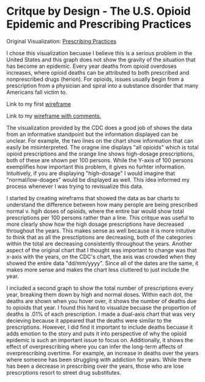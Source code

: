 # Critque by Design - The U.S. Opioid Epidemic and Prescribing Practices
Original Visualization: [Prescribing Practices](https://www.cdc.gov/drugoverdose/data/prescribing/prescribing-practices.html)


I chose this visualization becuase I believe this is a serious problem in the United States and this graph does not show the gravity of the situation that has become an epidemic. Every year deaths from opioid overdoses increases, where opioid deaths can be attributed to both prescribed and nonprescribed drugs (herion). For opioids, issues usually begin from a prescription from a physician and spiral into a substance disorder that many Americans fall victim to. 

Link to my first [wireframe](https://user-images.githubusercontent.com/73350057/99404636-defb3d00-28b9-11eb-973e-e677f39b0cc5.png)

Link to my [wireframe with comments.](https://user-images.githubusercontent.com/73350057/99404978-34cfe500-28ba-11eb-8849-35c5f2ada22a.png)


The visualization provided by the CDC does a good job of shows the data from an informative standpoint but the information displayed can be unclear. For example, the two lines on the chart show information that can easily be misinterpreted.  The oragne iine displays "all opioids" which is total opioid prescriptions and the orange line shows high-dosage prescriptions, both of these are shown per 100 persons. While the Y-axis of 100 persons exemplifies how important this problem, it gives no furhter information. Intuitively, if you are displaying "high-dosage" I would imagine that "normal/low-doages" would be displayed as well. This idea informed my process whenever I was trying to revisualize this data. 

I started by creating wireframs that showed the data as bar charts to understand the difference between how many perople are being prescribed normal v. hgih doses of opioids, where the entire bar would show total prescriptions per 100 persons rather than a line. This critque was useful to more clearly show how the high dosage prescriptions have decreased throughout the years. This makes sense as well because it is more initutive to think that as all the presctiptions are decreasing, both of the categories within the total are decreasing consistently throughout the years. Another aspect of the original chart that I thought was important to change was that x-axis with the years, on the CDC's chart, the axis was crowded when they showed the entire data "dd/mm/yyyy". Since all of the dates are the same, it makes more sense and makes the chart less cluttered to just include the year. 

I included a second graph to show the total number of prescriptions every year, breaking them down by high and normal doses. Within each dot, the deaths are shown when you hover over, it shows the number of deaths due to opioids that year. I found this hard to visualize becuase the proportion of deaths is .01% of each prescription. I made a dual-axis chart that was very decieving because it appeared that the deaths were similar to the prescriptions. However, I did find it important to include deaths becuase it adds emotion to the story and puts it into perspective of why the opioid epidemic is such an important issue to focus on. Additionally, it shows the effect of overprescribing where you can infer the long-term affects of overprescribing overtime. For example, an increase in deaths over the years where someone has been struggling with addiction for years. While there has been a decrease in prescribing over the years, those who are lose prescrptions resort to street drug substitutes. 

<div class="flourish-embed flourish-chart" data-src="visualisation/4340661"><script src="https://public.flourish.studio/resources/embed.js"></script></div>

<div class="flourish-embed flourish-chart" data-src="visualisation/4380487"><script src="https://public.flourish.studio/resources/embed.js"></script></div>



